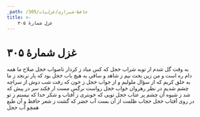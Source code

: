 ```yaml
---
_path: /حافظ-شیرازی/غزلیات/305
title: >-
    غزل شمارهٔ ۳۰۵
---
```

# غزل شمارهٔ ۳۰۵

به وقت گل شدم از توبه شراب خجل
که کس مباد ز کردار ناصواب خجل
صلاح ما همه دام ره است و من زین بحث
نیم ز شاهد و ساقی به هیچ باب خجل
بود که یار نرنجد ز ما به خلق کریم
که از سؤال ملولیم و از جواب خجل
ز خون که رفت شب دوش از سراچه چشم
شدیم در نظر رهروان خواب خجل
رواست نرگس مست ار فکند سر در پیش
که شد ز شیوه آن چشم پر عتاب خجل
تویی که خوبتری ز آفتاب و شکر خدا
که نیستم ز تو در روی آفتاب خجل
حجاب ظلمت از آن بست آب خضر که گشت
ز شعر حافظ و آن طبع همچو آب خجل
